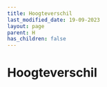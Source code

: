 ```yaml
---
title: Hoogteverschil
last_modified_date: 19-09-2023
layout: page
parent: H
has_children: false
---
```


Hoogteverschil
==============

